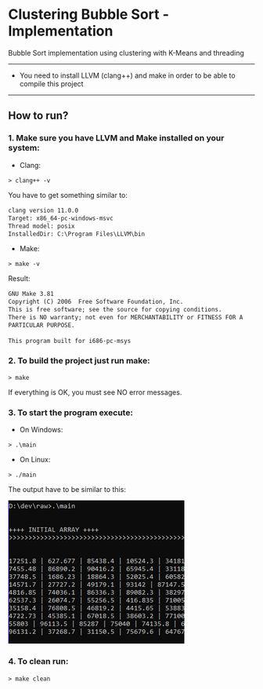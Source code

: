 # Clustering Bubble Sort - Implementation 
Bubble Sort implementation using clustering with K-Means and threading

---

* You need to install LLVM (clang++) and make in order to be able to compile this project

---

## How to run?

### 1. Make sure you have LLVM and Make installed on your system:

  * Clang:
  ```Shell
  > clang++ -v
  ```
  You have to get something similar to:
  
  > 
    clang version 11.0.0
    Target: x86_64-pc-windows-msvc
    Thread model: posix
    InstalledDir: C:\Program Files\LLVM\bin
  
  * Make:
  ```Shell
  > make -v
  ```
  Result:
  >
    GNU Make 3.81
    Copyright (C) 2006  Free Software Foundation, Inc.
    This is free software; see the source for copying conditions.
    There is NO warranty; not even for MERCHANTABILITY or FITNESS FOR A
    PARTICULAR PURPOSE.

    This program built for i686-pc-msys
    
### 2. To build the project just run make:
  ```Shell
  > make
  ```
  If everything is OK, you must see NO error messages.
  
### 3. To start the program execute:
  * On Windows:
  ```Shell
  > .\main
  ```
  * On Linux:
  ```Shell
  > ./main
  ```
  
  The output have to be similar to this:
 
 ![run_program](img/run_app.png)
  
### 4. To clean run:
 ```Shell
 > make clean
 ```

